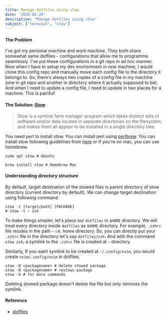 ```yaml
---
title: Manage dotfiles using stow
date: "2024-02-20"
description: "Manage dotfiles using stow"
subject: ["terminal", "stow"]
---
```


#### The Problem

I've got my personal machine and work machine. They both share somewhat same dotfiles - configurations that allow me to programme seamlessly.
I've put these configurations in a git repo in ad hoc manner. Now when I have to setup my dev environment in new machine, I would clone this config repo
and manually move each config file to the directory it belongs to. So, there's always two copies of a config file in my machine (one in git repo and another
in directory where it actually supposed to be). And when I need to update a config file, I need to update in two places for a machine. This is painful!

#### The Solution: [Stow](https://github.com/aspiers/stow)

> Stow is a symlink farm manager program which takes distinct sets of software and/or data located in separate directories on the filesystem,
> and makes them all appear to be installed in a single directory tree.

You need perl to install stow. You can install perl using [perlbrew](https://perlbrew.pl/Installation.html).
You can install stow following guidelines from [here](https://github.com/aspiers/stow/blob/master/INSTALL.md) or if you're on mac, you can use homebrew.

```shell
sudo apt stow # Ubuntu

brew install stow # Homebrew Mac
```

#### Understanding directory structure

By default, target destination of the stowed files is parent directory of stow directory (current directory by default).
We can change target destination using following command

```shell
stow -t [target/path] [PACKAGE]
# stow -t ~ zsh
```

To make things simpler, let's place our `dotfiles` in `$HOME` directory.
We will treat every directory inside `dotfiles` as `$HOME` directory.
For example, `.zshrc` file resides in the path `~` i.e. home directory. So, you can directly put your `.zshrc` file in the directory let's say `dotfiles/zsh`.
And with the command `stow zsh`, a symlink to the `.zshrc` file is created at `~` directory.

Similarly, If you want symlink to be created at `~/.config/nvim`, you would create `nvim/.config/nvim` in dotfiles.

```shell
stow -D <packagename> # delete stowed package
stow -R <packagename> # restows package
stow -h # for more commands
```

Deleting stowed package doesn't delete the file but only removes the symlink.

#### Reference

- [dotfiles](https://github.com/samya-ak/dotfiles)
